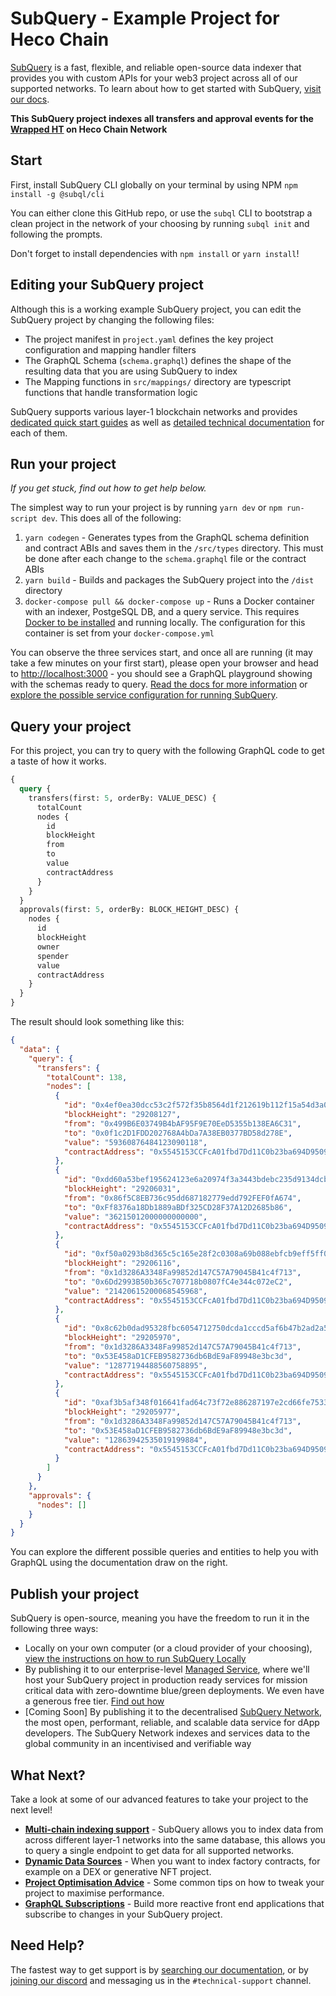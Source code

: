 # SubQuery - Example Project for Heco Chain

[SubQuery](https://subquery.network) is a fast, flexible, and reliable open-source data indexer that provides you with custom APIs for your web3 project across all of our supported networks. To learn about how to get started with SubQuery, [visit our docs](https://academy.subquery.network).

**This SubQuery project indexes all transfers and approval events for the [Wrapped HT](https://www.hecoinfo.com/en-us/token/0x5545153ccfca01fbd7dd11c0b23ba694d9509a6f) on Heco Chain Network**

## Start

First, install SubQuery CLI globally on your terminal by using NPM `npm install -g @subql/cli`

You can either clone this GitHub repo, or use the `subql` CLI to bootstrap a clean project in the network of your choosing by running `subql init` and following the prompts.

Don't forget to install dependencies with `npm install` or `yarn install`!

## Editing your SubQuery project

Although this is a working example SubQuery project, you can edit the SubQuery project by changing the following files:

- The project manifest in `project.yaml` defines the key project configuration and mapping handler filters
- The GraphQL Schema (`schema.graphql`) defines the shape of the resulting data that you are using SubQuery to index
- The Mapping functions in `src/mappings/` directory are typescript functions that handle transformation logic

SubQuery supports various layer-1 blockchain networks and provides [dedicated quick start guides](https://academy.subquery.network/quickstart/quickstart.html) as well as [detailed technical documentation](https://academy.subquery.network/build/introduction.html) for each of them.

## Run your project

_If you get stuck, find out how to get help below._

The simplest way to run your project is by running `yarn dev` or `npm run-script dev`. This does all of the following:

1.  `yarn codegen` - Generates types from the GraphQL schema definition and contract ABIs and saves them in the `/src/types` directory. This must be done after each change to the `schema.graphql` file or the contract ABIs
2.  `yarn build` - Builds and packages the SubQuery project into the `/dist` directory
3.  `docker-compose pull && docker-compose up` - Runs a Docker container with an indexer, PostgeSQL DB, and a query service. This requires [Docker to be installed](https://docs.docker.com/engine/install) and running locally. The configuration for this container is set from your `docker-compose.yml`

You can observe the three services start, and once all are running (it may take a few minutes on your first start), please open your browser and head to [http://localhost:3000](http://localhost:3000) - you should see a GraphQL playground showing with the schemas ready to query. [Read the docs for more information](https://academy.subquery.network/run_publish/run.html) or [explore the possible service configuration for running SubQuery](https://academy.subquery.network/run_publish/references.html).

## Query your project

For this project, you can try to query with the following GraphQL code to get a taste of how it works.

```graphql
{
  query {
    transfers(first: 5, orderBy: VALUE_DESC) {
      totalCount
      nodes {
        id
        blockHeight
        from
        to
        value
        contractAddress
      }
    }
  }
  approvals(first: 5, orderBy: BLOCK_HEIGHT_DESC) {
    nodes {
      id
      blockHeight
      owner
      spender
      value
      contractAddress
    }
  }
}
```

The result should look something like this:

```json
{
  "data": {
    "query": {
      "transfers": {
        "totalCount": 138,
        "nodes": [
          {
            "id": "0x4ef0ea30dcc53c2f572f35b8564d1f212619b112f15a54d3a057940f1ac903db",
            "blockHeight": "29208127",
            "from": "0x499B6E03749B4bAF95F9E70EeD5355b138EA6C31",
            "to": "0x0f1c2D1FDD202768A4bDa7A38EB0377BD58d278E",
            "value": "59360876484123090118",
            "contractAddress": "0x5545153CCFcA01fbd7Dd11C0b23ba694D9509A6F"
          },
          {
            "id": "0xdd60a53bef195624123e6a20974f3a3443bdebc235d9134dcb7aacceb07d4dcd",
            "blockHeight": "29206031",
            "from": "0x86f5C8EB736c95dd687182779edd792FEF0fA674",
            "to": "0xFf8376a18Db1889aBDf325CD28F37A12D2685b86",
            "value": "36215012000000000000",
            "contractAddress": "0x5545153CCFcA01fbd7Dd11C0b23ba694D9509A6F"
          },
          {
            "id": "0xf50a0293b8d365c5c165e28f2c0308a69b088ebfcb9eff5ff05dac0801251261",
            "blockHeight": "29206116",
            "from": "0x1d3286A3348Fa99852d147C57A79045B41c4f713",
            "to": "0x6Dd2993B50b365c707718b0807fC4e344c072eC2",
            "value": "21420615200068545968",
            "contractAddress": "0x5545153CCFcA01fbd7Dd11C0b23ba694D9509A6F"
          },
          {
            "id": "0x8c62b0dad95328fbc6054712750dcda1cccd5af6b47b2ad2a5de6c583c5a5bc2",
            "blockHeight": "29205970",
            "from": "0x1d3286A3348Fa99852d147C57A79045B41c4f713",
            "to": "0x53E458aD1CFEB9582736db6BdE9aF89948e3bc3d",
            "value": "12877194488560758895",
            "contractAddress": "0x5545153CCFcA01fbd7Dd11C0b23ba694D9509A6F"
          },
          {
            "id": "0xaf3b5af348f016641fad64c73f72e886287197e2cd66fe7533dbba562e9f772e",
            "blockHeight": "29205977",
            "from": "0x1d3286A3348Fa99852d147C57A79045B41c4f713",
            "to": "0x53E458aD1CFEB9582736db6BdE9aF89948e3bc3d",
            "value": "12863942535019199884",
            "contractAddress": "0x5545153CCFcA01fbd7Dd11C0b23ba694D9509A6F"
          }
        ]
      }
    },
    "approvals": {
      "nodes": []
    }
  }
}
```

You can explore the different possible queries and entities to help you with GraphQL using the documentation draw on the right.

## Publish your project

SubQuery is open-source, meaning you have the freedom to run it in the following three ways:

- Locally on your own computer (or a cloud provider of your choosing), [view the instructions on how to run SubQuery Locally](https://academy.subquery.network/run_publish/run.html)
- By publishing it to our enterprise-level [Managed Service](https://managedservice.subquery.network), where we'll host your SubQuery project in production ready services for mission critical data with zero-downtime blue/green deployments. We even have a generous free tier. [Find out how](https://academy.subquery.network/run_publish/publish.html)
- [Coming Soon] By publishing it to the decentralised [SubQuery Network](https://subquery.network/network), the most open, performant, reliable, and scalable data service for dApp developers. The SubQuery Network indexes and services data to the global community in an incentivised and verifiable way

## What Next?

Take a look at some of our advanced features to take your project to the next level!

- [**Multi-chain indexing support**](https://academy.subquery.network/build/multi-chain.html) - SubQuery allows you to index data from across different layer-1 networks into the same database, this allows you to query a single endpoint to get data for all supported networks.
- [**Dynamic Data Sources**](https://academy.subquery.network/build/dynamicdatasources.html) - When you want to index factory contracts, for example on a DEX or generative NFT project.
- [**Project Optimisation Advice**](https://academy.subquery.network/build/optimisation.html) - Some common tips on how to tweak your project to maximise performance.
- [**GraphQL Subscriptions**](https://academy.subquery.network/run_publish/subscription.html) - Build more reactive front end applications that subscribe to changes in your SubQuery project.

## Need Help?

The fastest way to get support is by [searching our documentation](https://academy.subquery.network), or by [joining our discord](https://discord.com/invite/subquery) and messaging us in the `#technical-support` channel.
